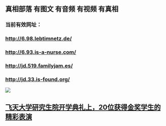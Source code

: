 ## 真相部落  有图文 有音频 有视频 有真相<br>
### 当前有效网址：<br>
### http://6.98.lebtimnetz.de/<br>
### http://6.93.is-a-nurse.com/<br>
### http://jd.519.familyjam.es/<br>
### http://jd.33.is-found.org/<br>


<a href="http://6.98.lebtimnetz.de/zx/" target="_blank"><img src="http://6.98.lebtimnetz.de/pic/2016/11/p7829911a215010452.jpg">

                                   
</a>

## [飞天大学研究生院开学典礼上，20位获得金奖学生的精彩表演](http://6.33.is-found.org/zx/)
